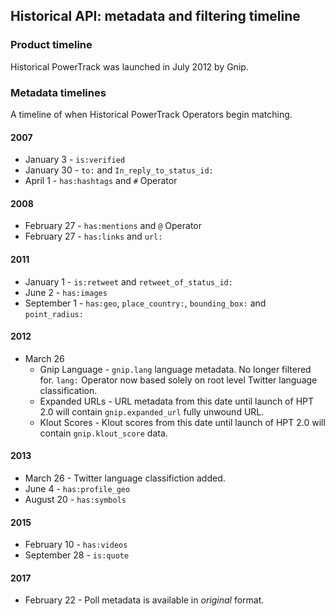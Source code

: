 ## Historical API: metadata and filtering timeline  <a id="hptTimeline" class="tall">&nbsp;</a>

### Product timeline

Historical PowerTrack was launched in July 2012 by Gnip. 


### Metadata timelines

A timeline of when Historical PowerTrack Operators begin matching. 

#### 2007
+ January 3 - ```is:verified``` 
+ January 30 - ```to:``` and ```In_reply_to_status_id:``` 
+ April 1 - ```has:hashtags``` and ```#``` Operator 
#### 2008
+ February 27 - ```has:mentions``` and ```@``` Operator 
+ February 27 - ```has:links``` and ```url:``` 

#### 2011
+ January 1 - ```is:retweet``` and ```retweet_of_status_id:``` 
+ June 2 - ```has:images```
+ September 1 - ```has:geo```, ```place_country:```, ```bounding_box:``` and ```point_radius:```

#### 2012
+ March 26 
    - Gnip Language - ```gnip.lang``` language metadata. No longer filtered for. ```lang:``` Operator now based solely on root level Twitter language classification. 
    - Expanded URLs - URL metadata from this date until launch of HPT 2.0 will contain ```gnip.expanded_url``` fully unwound URL. 
    - Klout Scores - Klout scores from this date until launch of HPT 2.0 will contain ```gnip.klout_score``` data.

#### 2013
+ March 26 - Twitter language classifiction added. 
+ June 4 - ```has:profile_geo``` 
+ August 20 - ```has:symbols``` 

#### 2015
+ February 10 - ```has:videos```  
+ September 28 - ```is:quote``` 

#### 2017
+ February 22 - Poll metadata is available in *original* format. 

